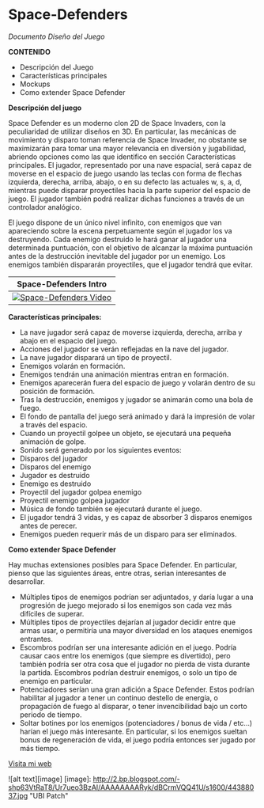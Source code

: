 # Space-Defenders
_Documento Diseño del Juego_

**CONTENIDO**
- Descripción del Juego
- Características principales
- Mockups
- Como extender Space Defender

**Descripción del juego**

Space Defender es un moderno clon 2D de Space Invaders, con la peculiaridad de utilizar diseños en 3D. En particular, las mecánicas de movimiento y disparo toman referencia de Space Invader, no obstante se maximizarán para tomar una mayor relevancia en diversión y jugabilidad, abriendo opciones como las que identifico en sección Características principales. El jugador, representado por una nave espacial, será capaz de moverse en el espacio de juego usando las teclas con forma de flechas izquierda, derecha, arriba, abajo, o en su defecto las actuales w, s, a, d, mientras puede disparar proyectiles hacia la parte superior del espacio de juego. El jugador también podrá realizar dichas funciones a través de un controlador analógico. 

El juego dispone de un único nivel infinito, con enemigos que van apareciendo sobre la escena perpetuamente según el jugador los va destruyendo. Cada enemigo destruido le hará ganar al jugador una determinada puntuación, con el objetivo de alcanzar la máxima puntuación antes de la destrucción inevitable del jugador por un enemigo. Los enemigos también dispararán proyectiles, que el jugador tendrá que evitar.

| Space-Defenders Intro  |
| ------------- |
| [![Space-Defenders Video](http://img.youtube.com/vi/iRORrBmn2do/0.jpg)](http://www.youtube.com/watch?v=iRORrBmn2do)  |

**Características principales:**
-	La nave jugador será capaz de moverse izquierda, derecha, arriba y abajo en el espacio del juego.
-	Acciones del jugador se verán reflejadas en la nave del jugador.
-	La nave jugador disparará un tipo de proyectil.
-	Enemigos volarán en formación.
-	Enemigos tendrán una animación mientras entran en formación.
-	Enemigos aparecerán fuera del espacio de juego y volarán dentro de su posición de formación.
-	Tras la destrucción, enemigos y jugador se animarán como una bola de fuego.
-	El fondo de pantalla del juego será animado y dará la impresión de volar a través del espacio.
-	Cuando un proyectil golpee un objeto, se ejecutará una pequeña animación de golpe.
-	Sonido será generado por los siguientes eventos:
-	Disparos del jugador
-	Disparos del enemigo
-	Jugador es destruido
-	Enemigo es destruido
-	Proyectil del jugador golpea enemigo
-	Proyectil enemigo golpea jugador
-	Música de fondo también se ejecutará durante el juego.
-	El jugador tendrá 3 vidas, y es capaz de absorber 3 disparos enemigos antes de perecer.
-	Enemigos pueden requerir más de un disparo para ser eliminados.

**Como extender Space Defender**

Hay muchas extensiones posibles para Space Defender. En particular, pienso que las siguientes áreas, entre otras, serian interesantes de desarrollar.

-	Múltiples tipos de enemigos podrían ser adjuntados, y daría lugar a una progresión de juego mejorado si los enemigos son cada vez más difíciles de superar.
-	Múltiples tipos de proyectiles dejarían al jugador decidir entre que armas usar, o permitiría una mayor diversidad en los ataques enemigos entrantes.
-	Escombros podrían ser una interesante adición en el juego. Podría causar caos entre los enemigos (que siempre es divertido), pero también podría ser otra cosa que el jugador no pierda de vista durante la partida. Escombros podrían destruir enemigos, o solo un tipo de enemigo en particular.
-	Potenciadores serían una gran adición a Space Defender. Estos podrían habilitar al jugador a tener un continuo destello de energía, o propagación de fuego al disparar, o tener invencibilidad bajo un corto periodo de tiempo.
-	Soltar botines por los enemigos (potenciadores / bonus de vida / etc…) harían el juego más interesante. En particular, si los enemigos sueltan bonus de regeneración de vida, el juego podría entonces ser jugado por más tiempo.

[Visita mi web](http://labincreators.com "Álvaro Lavín Amorós - Code & Design")

![alt text][image]
[image]:  http://2.bp.blogspot.com/-shp63VtRaT8/Ur7ueo3BzAI/AAAAAAAARyk/dBCrmVQQ41U/s1600/44388037.jpg "UBI Patch"
